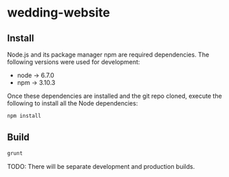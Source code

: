 # wedding-website

## Install

Node.js and its package manager npm are required dependencies. The following versions were used for development:

* node -> 6.7.0
* npm -> 3.10.3

Once these dependencies are installed and the git repo cloned, execute the following to install all the Node dependencies:

```bash
npm install
```

## Build

```bash
grunt
```

TODO: There will be separate development and production builds.